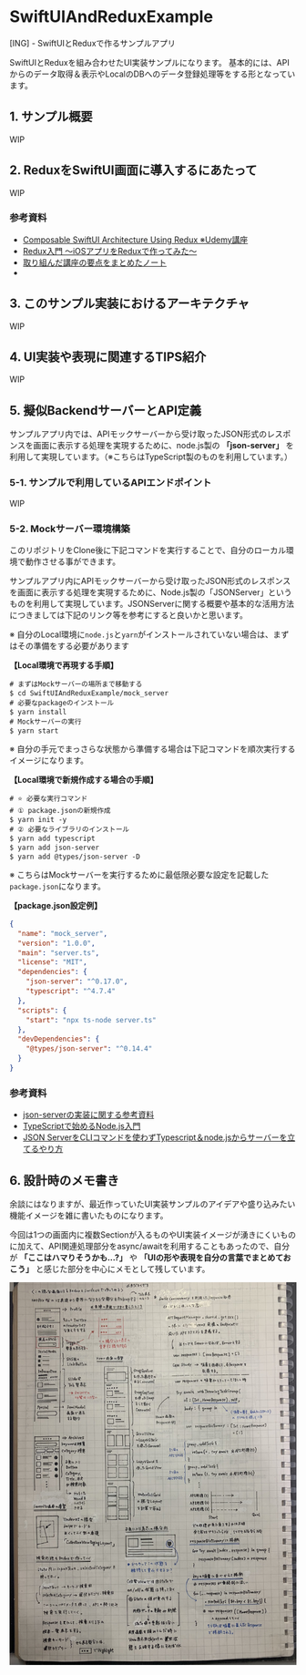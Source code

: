 # SwiftUIAndReduxExample
[ING] - SwiftUIとReduxで作るサンプルアプリ

SwiftUIとReduxを組み合わせたUI実装サンプルになります。
基本的には、APIからのデータ取得＆表示やLocalのDBへのデータ登録処理等をする形となっています。

## 1. サンプル概要

WIP

## 2. ReduxをSwiftUI画面に導入するにあたって

WIP

### 参考資料

- [Composable SwiftUI Architecture Using Redux ※Udemy講座](https://www.udemy.com/course/composable-swiftui-architecture-using-redux/)
- [Redux入門 〜iOSアプリをReduxで作ってみた〜](https://creators-note.chatwork.com/entry/2021/05/20/100000)
- [取り組んだ講座の要点をまとめたノート](https://twitter.com/fumiyasac/status/1582883611681861632)
- [](https://qiita.com/fumiyasac@github/items/f25465a955afdcb795a2)

## 3. このサンプル実装におけるアーキテクチャ

WIP

## 4. UI実装や表現に関連するTIPS紹介

WIP

## 5. 擬似BackendサーバーとAPI定義

サンプルアプリ内では、APIモックサーバーから受け取ったJSON形式のレスポンスを画面に表示する処理を実現するために、node.js製の __「json-server」__ を利用して実現しています。（※こちらはTypeScript製のものを利用しています。）

### 5-1. サンプルで利用しているAPIエンドポイント

WIP

### 5-2. Mockサーバー環境構築

このリポジトリをClone後に下記コマンドを実行することで、自分のローカル環境で動作させる事ができます。

サンプルアプリ内にAPIモックサーバーから受け取ったJSON形式のレスポンスを画面に表示する処理を実現するために、Node.js製の「JSONServer」というものを利用して実現しています。JSONServerに関する概要や基本的な活用方法につきましては下記のリンク等を参考にすると良いかと思います。

※ 自分のLocal環境に`node.js`と`yarn`がインストールされていない場合は、まずはその準備をする必要があります

__【Local環境で再現する手順】__

```shell
# まずはMockサーバーの場所まで移動する
$ cd SwiftUIAndReduxExample/mock_server
# 必要なpackageのインストール
$ yarn install
# Mockサーバーの実行
$ yarn start
```

※ 自分の手元でまっさらな状態から準備する場合は下記コマンドを順次実行するイメージになります。

__【Local環境で新規作成する場合の手順】__

```shell
# ⭐️ 必要な実行コマンド
# ① package.jsonの新規作成
$ yarn init -y
# ② 必要なライブラリのインストール
$ yarn add typescript
$ yarn add json-server
$ yarn add @types/json-server -D
```

※ こちらはMockサーバーを実行するために最低限必要な設定を記載した`package.json`になります。

__【package.json設定例】__

```json
{
  "name": "mock_server",
  "version": "1.0.0",
  "main": "server.ts",
  "license": "MIT",
  "dependencies": {
    "json-server": "^0.17.0",
    "typescript": "^4.7.4"
  },
  "scripts": {
    "start": "npx ts-node server.ts"
  },
  "devDependencies": {
    "@types/json-server": "^0.14.4"
  }
}
```

### 参考資料

- [json-serverの実装に関する参考資料](https://blog.eleven-labs.com/en/json-server)
- [TypeScriptで始めるNode.js入門](https://ics.media/entry/4682/)
- [JSON ServerをCLIコマンドを使わずTypescript＆node.jsからサーバーを立てるやり方](https://deep.tacoskingdom.com/blog/151)

## 6. 設計時のメモ書き

余談にはなりますが、最近作っていたUI実装サンプルのアイデアや盛り込みたい機能イメージを雑に書いたものになります。

今回は1つの画面内に複数Sectionが入るものやUI実装イメージが湧きにくいものに加えて、API関連処理部分をasync/awaitを利用することもあったので、自分が __「ここはハマりそうかも...?」__ や __「UIの形や表現を自分の言葉でまとめておこう」__ と感じた部分を中心にメモとして残しています。

![画面構想や並列処理に関連するメモ](https://github.com/fumiyasac/SwiftUIAndReduxExample/blob/master/images/design_memo.jpg)
